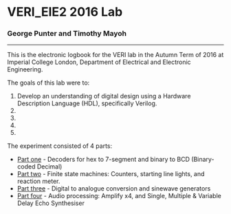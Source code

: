 # VERI_EIE2 2016 Lab

### George Punter and Timothy Mayoh
-----------------------------------
This is the electronic logbook for the VERI lab in the Autumn Term of 2016 at Imperial College London, Department of Electrical and Electronic Engineering.

The goals of this lab were to:

1. Develop an understanding of digital design using a Hardware Description Language (HDL), specifically Verilog.
2. 
3.
4.
5.

The experiment consisted of 4 parts:
- [Part one](/part_1) - Decoders for hex to 7-segment and binary to BCD (Binary-coded Decimal)
- [Part two](/part_2) - Finite state machines: Counters, starting line lights, and reaction meter.
- [Part three](/part_3) - Digital to analogue conversion and sinewave generators
- [Part four](/part_4) - Audio processing: Amplify x4, and Single, Multiple & Variable Delay Echo Synthesiser
